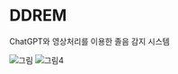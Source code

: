 # DDREM
ChatGPT와 영상처리를 이용한 졸음 감지 시스템

![그림](https://github.com/user-attachments/assets/afc6bfd2-3c89-4161-9461-8d3be6312179)
![그림4](https://github.com/user-attachments/assets/e5ee2272-6f8d-46f9-9749-eec45432074a)
